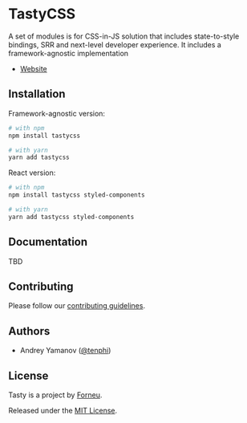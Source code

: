 # TastyCSS

A set of modules is for CSS-in-JS solution that includes state-to-style bindings, SRR and next-level developer experience. It includes a framework-agnostic implementation 

* [Website](https://tasty.numl.design)


## Installation

Framework-agnostic version:

```sh
# with npm
npm install tastycss

# with yarn
yarn add tastycss
```

React version:

```sh
# with npm
npm install tastycss styled-components

# with yarn
yarn add tastycss styled-components
```

## Documentation

TBD

## Contributing

Please follow our [contributing guidelines](CONTRIBUTING.md).

## Authors

- Andrey Yamanov ([@tenphi](https://twitter.com/tenphi))

## License

Tasty is a project by [Forneu](https://forneu.com).

Released under the [MIT License](LICENSE.md).
